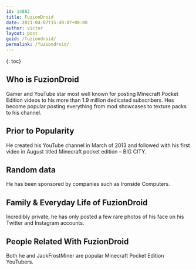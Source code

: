 ```yaml
---
id: 14882
title: FuzionDroid
date: 2021-04-07T15:49:07+00:00
author: victor
layout: post
guid: /fuziondroid/
permalink: /fuziondroid/
---
```



{: toc}


## Who is FuzionDroid



Gamer and YouTube star most well known for posting Minecraft Pocket Edition videos to his more than 1.9 million dedicated subscribers. Hes become popular posting everything from mod showcases to texture packs to his channel.

                
                
                
## Prior to Popularity



He created his YouTube channel in March of 2013 and followed with his first video in August titled Minecraft pocket edition &#8211; BIG CITY.

                
                
                
## Random data



He has been sponsored by companies such as Ironside Computers.

                
                
                
## Family & Everyday Life of FuzionDroid



Incredibly private, he has only posted a few rare photos of his face on his Twitter and Instagram accounts.

                
                
                
## People Related With FuzionDroid



Both he and JackFrostMiner are popular Minecraft Pocket Edition YouTubers.

                
              
            
          
          
          